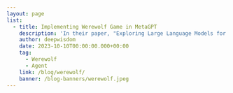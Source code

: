 ```yaml
---
layout: page
list:
  - title: Implementing Werewolf Game in MetaGPT
    description: 'In their paper, "Exploring Large Language Models for Communication Games: An Empirical Study on Werewolf," Xu et al. explore the potential of large language models (LLM) in the popular game Werewolf, using MetaGPT as a multi-agent framework. Their challenge: Can MetaGPT recreate vibrant gameplay? Today, they share their exciting affirmative answer!'
    author: deepwisdom
    date: 2023-10-10T00:00:00.000+00:00
    tag:
      - Werewolf
      - Agent
    link: /blog/werewolf/
    banner: /blog-banners/werewolf.jpeg
---
```


<script setup>
  import BlogList from '@/components/BlogList.vue';

</script>

<BlogList :list="$frontmatter.list"/>
